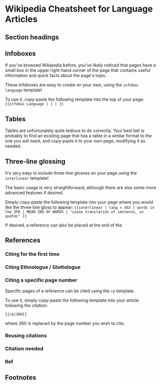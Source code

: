 # Wikipedia Cheatsheet for Language Articles

## Section headings

## Infoboxes
If you've browsed Wikipedia before, you've likely noticed that pages have a
small box in the upper right-hand corner of the page that contains useful
information and quick facts about the page's topic.

These infoboxes are easy to create on your own, using the `infobox language` template!

To use it, copy-paste the following template into the top of your page:
``
{{infobox Language
  |
  |
  |
}}
``

## Tables
Tables are unfortunately quite tedious to do correctly. Your best bet is probably
to find an existing page that has a table in a similar format to the one you will
need, and copy-paste it to your own page, modifying it as needed.

## Three-line glossing
It's very easy to include three-line glosses on your page using the `interlinear`
template!

The basic usage is very straightforward, although there are also some more
advanced features if desired.

Simply copy-paste the following template into your page where you would like the
three-line gloss to appear:
``
{{interlinear | lang = XXX
  | words in the IPA
  | MEAN ING OF WORDS
  | "Loose translation of sentence, in quotes"
  }}
``

If desired, a reference can also be placed at the end of the


## References

### Citing for the first time

### Citing Ethnologue / Glottologue

### Citing a specific page number
Specific pages of a reference can be cited using the `rp` template.

To use it, simply copy-paste the following template into your article following
the citation:

``{{rp|360}}``

where 360 is replaced by the page number you wish to cite.

### Reusing citations

### Citation needed

### Ref

## Footnotes
